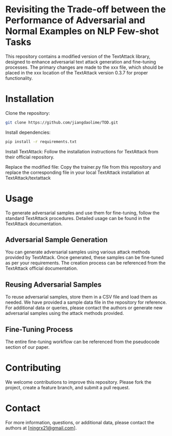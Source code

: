# Revisiting the Trade-off between the Performance of Adversarial and Normal Examples on NLP Few-shot Tasks

This repository contains a modified version of the TextAttack library, designed to enhance adversarial text attack generation and fine-tuning processes. The primary changes are made to the xxx file, which should be placed in the xxx location of the TextAttack version 0.3.7 for proper functionality.

# Installation
Clone the repository:
```bash
git clone https://github.com/jiangdaolime/TOD.git
```

Install dependencies:
```bash
pip install -r requirements.txt
```

Install TextAttack:
Follow the installation instructions for TextAttack from their official repository.

Replace the modified file:
Copy the trainer.py file from this repository and replace the corresponding file in your local TextAttack installation at TextAttack/textattack

# Usage
To generate adversarial samples and use them for fine-tuning, follow the standard TextAttack procedures. Detailed usage can be found in the TextAttack documentation.

## Adversarial Sample Generation
You can generate adversarial samples using various attack methods provided by TextAttack. Once generated, these samples can be fine-tuned as per your requirements. The creation process can be referenced from the TextAttack official documentation.

## Reusing Adversarial Samples
To reuse adversarial samples, store them in a CSV file and load them as needed. We have provided a sample data file in the repository for reference. For additional data or queries, please contact the authors or generate new adversarial samples using the attack methods provided.

## Fine-Tuning Process
The entire fine-tuning workflow can be referenced from the pseudocode section of our paper.


# Contributing
We welcome contributions to improve this repository. Please fork the project, create a feature branch, and submit a pull request.


# Contact
For more information, questions, or additional data, please contact the authors at [ningrx21@gmail.com].

